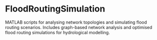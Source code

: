 # FloodRoutingSimulation
MATLAB scripts for analysing network topologies and simulating flood routing scenarios. Includes graph-based network analysis and optimised flood routing simulations for hydrological modelling.
